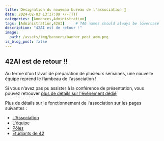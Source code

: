 ```yaml
---
title: Désignation du nouveau bureau de l'association 🚀
date: 2024-02-03 13:37:00 +/-TTTT
categories: [Annonces,Administration]
tags: [Administration,42AI]     # TAG names should always be lowercase
description: "42AI est de retour !"
image:
  path: /assets/img/banners/banner_post_adm.png
is_blog_post: false
---
```


## 42AI est de retour !!

Au terme d'un travail de préparation de plusieurs semaines, une nouvelle équipe reprend le flambeau de l'association ! 

Si vous n'avez pas pu assister à la conférence de présentation, vous pouvez retrouver [plus de détails sur l'événement dédié](/posts/42AI-r3b00t/)

Plus de détails sur le fonctionnement de l'association sur les pages suivantes :
- [L'Association](/about)
- [L'équipe](/team)
- [Pôles](/departments)
- [Étudiants de 42](/42students)

